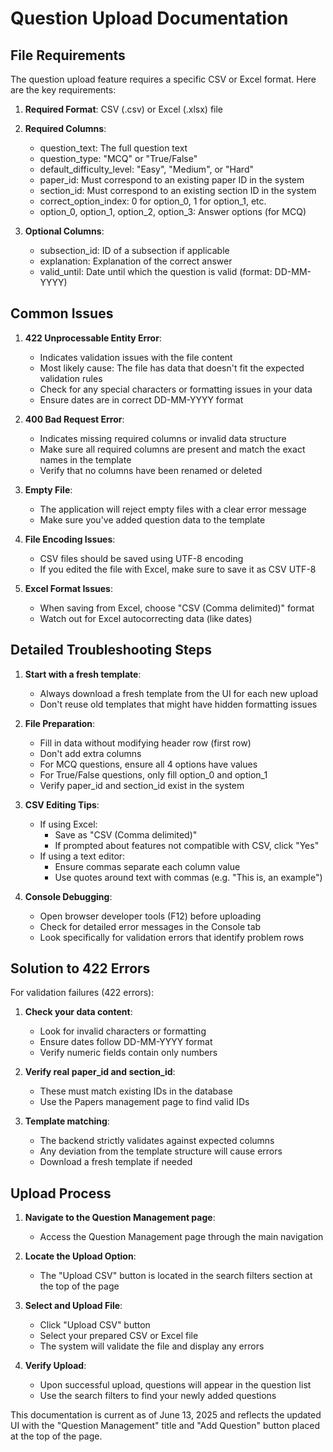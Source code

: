 # Question Upload Documentation

## File Requirements

The question upload feature requires a specific CSV or Excel format. Here are the key requirements:

1. **Required Format**: CSV (.csv) or Excel (.xlsx) file
2. **Required Columns**:
   - question_text: The full question text
   - question_type: "MCQ" or "True/False"
   - default_difficulty_level: "Easy", "Medium", or "Hard"
   - paper_id: Must correspond to an existing paper ID in the system
   - section_id: Must correspond to an existing section ID in the system
   - correct_option_index: 0 for option_0, 1 for option_1, etc.
   - option_0, option_1, option_2, option_3: Answer options (for MCQ)

3. **Optional Columns**:
   - subsection_id: ID of a subsection if applicable
   - explanation: Explanation of the correct answer
   - valid_until: Date until which the question is valid (format: DD-MM-YYYY)

## Common Issues

1. **422 Unprocessable Entity Error**:
   - Indicates validation issues with the file content
   - Most likely cause: The file has data that doesn't fit the expected validation rules
   - Check for any special characters or formatting issues in your data
   - Ensure dates are in correct DD-MM-YYYY format

2. **400 Bad Request Error**:
   - Indicates missing required columns or invalid data structure
   - Make sure all required columns are present and match the exact names in the template
   - Verify that no columns have been renamed or deleted

3. **Empty File**:
   - The application will reject empty files with a clear error message
   - Make sure you've added question data to the template

4. **File Encoding Issues**:
   - CSV files should be saved using UTF-8 encoding
   - If you edited the file with Excel, make sure to save it as CSV UTF-8

5. **Excel Format Issues**:
   - When saving from Excel, choose "CSV (Comma delimited)" format
   - Watch out for Excel autocorrecting data (like dates)

## Detailed Troubleshooting Steps

1. **Start with a fresh template**:
   - Always download a fresh template from the UI for each new upload
   - Don't reuse old templates that might have hidden formatting issues

2. **File Preparation**:
   - Fill in data without modifying header row (first row)
   - Don't add extra columns
   - For MCQ questions, ensure all 4 options have values
   - For True/False questions, only fill option_0 and option_1
   - Verify paper_id and section_id exist in the system

3. **CSV Editing Tips**:
   - If using Excel:
     - Save as "CSV (Comma delimited)"
     - If prompted about features not compatible with CSV, click "Yes"
   - If using a text editor:
     - Ensure commas separate each column value
     - Use quotes around text with commas (e.g. "This is, an example")

4. **Console Debugging**:
   - Open browser developer tools (F12) before uploading
   - Check for detailed error messages in the Console tab
   - Look specifically for validation errors that identify problem rows

## Solution to 422 Errors

For validation failures (422 errors):

1. **Check your data content**:
   - Look for invalid characters or formatting
   - Ensure dates follow DD-MM-YYYY format
   - Verify numeric fields contain only numbers

2. **Verify real paper_id and section_id**:
   - These must match existing IDs in the database
   - Use the Papers management page to find valid IDs

3. **Template matching**:
   - The backend strictly validates against expected columns
   - Any deviation from the template structure will cause errors
   - Download a fresh template if needed

## Upload Process

1. **Navigate to the Question Management page**:
   - Access the Question Management page through the main navigation
   
2. **Locate the Upload Option**:
   - The "Upload CSV" button is located in the search filters section at the top of the page
   
3. **Select and Upload File**:
   - Click "Upload CSV" button
   - Select your prepared CSV or Excel file
   - The system will validate the file and display any errors
   
4. **Verify Upload**:
   - Upon successful upload, questions will appear in the question list
   - Use the search filters to find your newly added questions

This documentation is current as of June 13, 2025 and reflects the updated UI with the "Question Management" title and "Add Question" button placed at the top of the page.
